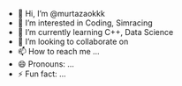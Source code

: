 - 👋 Hi, I’m @murtazaokkk
- 👀 I’m interested in Coding, Simracing
- 🌱 I’m currently learning C++, Data Science
- 💞️ I’m looking to collaborate on 
- 📫 How to reach me ...
- 😄 Pronouns: ...
- ⚡ Fun fact: ...

<!---
murtazaokkk/murtazaokkk is a ✨ special ✨ repository because its `README.md` (this file) appears on your GitHub profile.
You can click the Preview link to take a look at your changes.
--->
